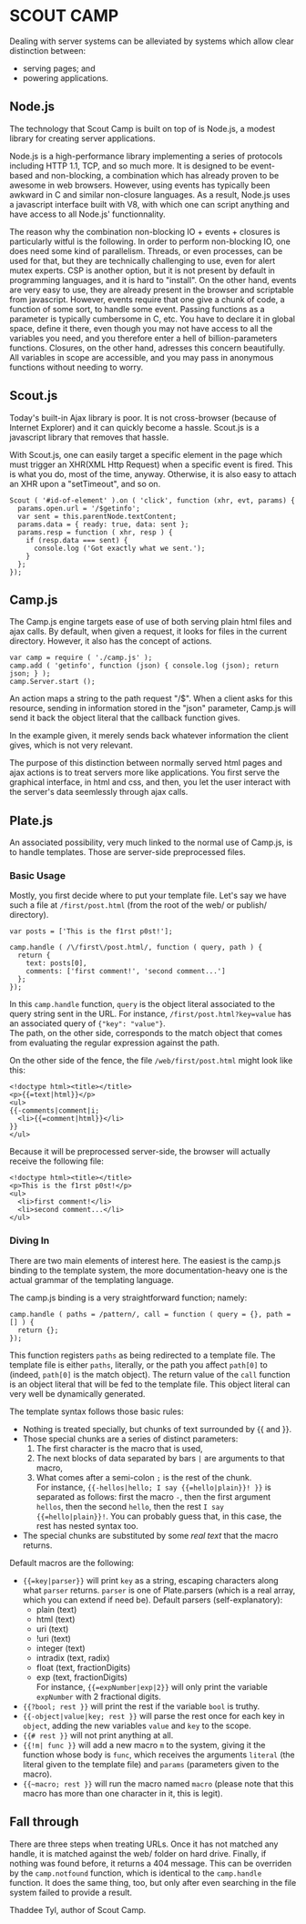 SCOUT CAMP
==========


Dealing with server systems can be alleviated by systems which allow clear
distinction between:

  * serving pages; and
  * powering applications.


Node.js
-------

The technology that Scout Camp is built on top of is Node.js, a modest library
for creating server applications.

Node.js is a high-performance library implementing a series of protocols
including HTTP 1.1, TCP, and so much more. It is designed to be event-based and
non-blocking, a combination which has already proven to be awesome in web
browsers. However, using events has typically been awkward in C and similar
non-closure languages. As a result, Node.js uses a javascript interface built
with V8, with which one can script anything and have access to all Node.js'
functionnality.

The reason why the combination non-blocking IO + events + closures is
particularly witful is the following. In order to perform non-blocking IO, one
does need some kind of parallelism. Threads, or even processes, can be used for
that, but they are technically challenging to use, even for alert mutex
experts. CSP is another option, but it is not present by default in programming
languages, and it is hard to "install". On the other hand, events are very easy
to use, they are already present in the browser and scriptable from javascript.
However, events require that one give a chunk of code, a function of some sort,
to handle some event. Passing functions as a parameter is typically cumbersome
in C, etc. You have to declare it in global space, define it there, even though
you may not have access to all the variables you need, and you therefore enter a
hell of billion-parameters functions. Closures, on the other hand, adresses this
concern beautifully. All variables in scope are accessible, and you may pass in
anonymous functions without needing to worry.


Scout.js
--------

Today's built-in Ajax library is poor. It is not cross-browser (because of
Internet Explorer) and it can quickly become a hassle. Scout.js is a javascript
library that removes that hassle.

With Scout.js, one can easily target a specific element in the page which
must trigger an XHR(XML Http Request) when a specific event is fired. This is
what you do, most of the time, anyway. Otherwise, it is also easy to attach an
XHR upon a "setTimeout", and so on.

    Scout ( '#id-of-element' ).on ( 'click', function (xhr, evt, params) {
      params.open.url = '/$getinfo';
      var sent = this.parentNode.textContent;
      params.data = { ready: true, data: sent };
      params.resp = function ( xhr, resp ) {
        if (resp.data === sent) {
          console.log ('Got exactly what we sent.');
        }
      };
    });


Camp.js
-------

The Camp.js engine targets ease of use of both serving plain html files and ajax
calls. By default, when given a request, it looks for files in the current
directory. However, it also has the concept of actions.

    var camp = require ( './camp.js' );
    camp.add ( 'getinfo', function (json) { console.log (json); return json; } );
    camp.Server.start ();

An action maps a string to the path request "/$<string>". When a client asks for
this resource, sending in information stored in the "json" parameter, Camp.js
will send it back the object literal that the callback function gives.

In the example given, it merely sends back whatever information the client
gives, which is not very relevant.

The purpose of this distinction between normally served html pages and ajax
actions is to treat servers more like applications. You first serve the
graphical interface, in html and css, and then, you let the user interact with
the server's data seemlessly through ajax calls.


Plate.js
--------

An associated possibility, very much linked to the normal use of Camp.js, is to
handle templates. Those are server-side preprocessed files.

### Basic Usage

Mostly, you first decide where to put your template file. Let's say we have such
a file at `/first/post.html` (from the root of the web/ or publish/ directory).

    var posts = ['This is the f1rst p0st!'];

    camp.handle ( /\/first\/post.html/, function ( query, path ) {
      return {
        text: posts[0],
        comments: ['first comment!', 'second comment...']
      };
    });

In this `camp.handle` function, `query` is the object literal associated to the
query string sent in the URL. For instance, `/first/post.html?key=value` has an
associated query of `{"key": "value"}`.  
The path, on the other side, corresponds to the match object that comes from
evaluating the regular expression against the path.

On the other side of the fence, the file `/web/first/post.html` might look like
this:

    <!doctype html><title></title>
    <p>{{=text|html}}</p>
    <ul>
    {{-comments|comment|i;
      <li>{{=comment|html}}</li>
    }}
    </ul>

Because it will be preprocessed server-side, the browser will actually receive
the following file:

    <!doctype html><title></title>
    <p>This is the f1rst p0st!</p>
    <ul>
      <li>first comment!</li>
      <li>second comment...</li>
    </ul>

### Diving In

There are two main elements of interest here. The easiest is the camp.js binding
to the template system, the more documentation-heavy one is the actual grammar
of the templating language.

The camp.js binding is a very straightforward function; namely:

    camp.handle ( paths = /pattern/, call = function ( query = {}, path = [] ) {
      return {};
    });

This function registers `paths` as being redirected to a template file. The
template file is either `paths`, literally, or the path you affect `path[0]` to
(indeed, `path[0]` is the match object). The return value of the `call` function
is an object literal that will be fed to the template file. This object literal
can very well be dynamically generated.

The template syntax follows those basic rules:

* Nothing is treated specially, but chunks of text surrounded by {{ and }}.
* Those special chunks are a series of distinct parameters:
   1. The first character is the macro that is used,
   2. The next blocks of data separated by bars `|` are arguments to that macro,
   3. What comes after a semi-colon `;` is the rest of the chunk.  
  For instance, `{{-hellos|hello; I say {{=hello|plain}}! }}` is separated as
  follows: first the macro `-`, then the first argument `hellos`, then the
  second `hello`, then the rest ` I say {{=hello|plain}}! `. You can probably
  guess that, in this case, the rest has nested syntax too.
* The special chunks are substituted by some *real text* that the macro returns.

Default macros are the following:

* `{{=key|parser}}` will print `key` as a string, escaping characters along what
  `parser` returns. `parser` is one of Plate.parsers (which is a real array,
  which you can extend if need be). Default parsers (self-explanatory):
   * plain (text)
   * html (text)
   * uri (text)
   * !uri (text)
   * integer (text)
   * intradix (text, radix)
   * float (text, fractionDigits)
   * exp (text, fractionDigits)  
  For instance, `{{=expNumber|exp|2}}` will only print the variable `expNumber`
  with 2 fractional digits.
* `{{?bool; rest }}` will print the rest if the variable `bool` is truthy.
* `{{-object|value|key; rest }}` will parse the rest once for each key in
  `object`, adding the new variables `value` and `key` to the scope.
* `{{# rest }}` will not print anything at all.
* `{{!m| func }}` will add a new macro `m` to the system, giving it the function
  whose body is `func`, which receives the arguments `literal` (the literal
  given to the template file) and `params` (parameters given to the macro).
* `{{~macro; rest }}` will run the macro named `macro` (please note that this
  macro has more than one character in it, this is legit).


## Fall through

There are three steps when treating URLs. Once it has not matched any handle, it
is matched against the web/ folder on hard drive. Finally, if nothing was found
before, it returns a 404 message. This can be overriden by the `camp.notfound`
function, which is identical to the `camp.handle` function. It does the same
thing, too, but only after even searching in the file system failed to provide a
result.


Thaddee Tyl, author of Scout Camp.
